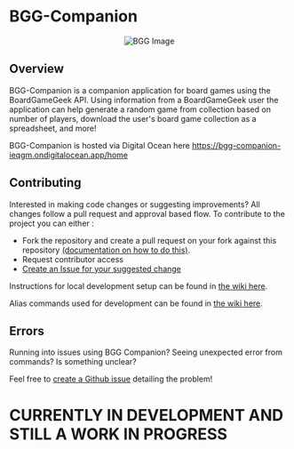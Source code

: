 # BGG-Companion

<p align="center">
<img src= https://user-images.githubusercontent.com/14614633/154339148-fdd2fcdc-41d6-49d6-b7d0-8a2c2d3a48b7.jpg alt="BGG Image"/>
</p>

## Overview

BGG-Companion is a companion application for board games using the BoardGameGeek API. Using information from a BoardGameGeek user the application can help generate a random game from collection based on number of players, download the user's board game collection as a spreadsheet, and more!

BGG-Companion is hosted via Digital Ocean here https://bgg-companion-ieqgm.ondigitalocean.app/home

## Contributing

Interested in making code changes or suggesting improvements? All changes follow a pull request and approval based flow. To contribute to the project you can either :

- Fork the repository and create a pull request on your fork against this repository [(documentation on how to do this)](https://kbroman.org/github_tutorial/pages/fork.html).
- Request contributor access
- [Create an Issue for your suggested change](https://github.com/JDGiardino/BGG-Companion/issues)

Instructions for local development setup can be found in [the wiki here](https://github.com/JDGiardino/BGG-Companion/wiki/Development-Setup-Instructions).

Alias commands used for development can be found in [the wiki here](https://github.com/JDGiardino/BGG-Companion/wiki/Development-Alias-Commands).

## Errors

Running into issues using BGG Companion? Seeing unexpected error from commands? Is something unclear?

Feel free to [create a Github issue](https://github.com/JDGiardino/BGG-Companion/issues) detailing the problem!

# CURRENTLY IN DEVELOPMENT AND STILL A WORK IN PROGRESS

